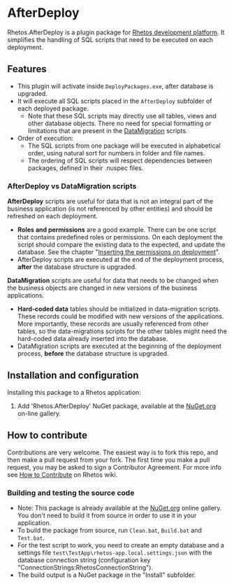 ﻿# AfterDeploy

Rhetos.AfterDeploy is a plugin package for [Rhetos development platform](https://github.com/Rhetos/Rhetos).
It simplifies the handling of SQL scripts that need to be executed on each deployment.

## Features

* This plugin will activate inside `DeployPackages.exe`, after database is upgraded.
* It will execute all SQL scripts placed in the `AfterDeploy` subfolder of each deployed package.
  * Note that these SQL scripts may directly use all tables, views and other database objects.
    There no need for special formatting or limitations that are present in the [DataMigration](https://github.com/Rhetos/Rhetos/wiki/Data-migration) scripts.
* Order of execution:
  * The SQL scripts from one package will be executed in alphabetical order, using natural sort for numbers in folder and file names.
  * The ordering of SQL scripts will respect dependencies between packages, defined in their .nuspec files.

### AfterDeploy vs DataMigration scripts

**AfterDeploy** scripts are useful for data that is not an integral part of the business application (is not referenced by other entities) and should be refreshed on each deployment.

* **Roles and permissions** are a good example. There can be one script that contains predefined roles or permissions. On each deployment the script should compare the existing data to the expected, and update the database. See the chapter "[Inserting the permissions on deployment](https://github.com/Rhetos/Rhetos/wiki/Basic-permissions#inserting-the-permissions-on-deployment)".
* AfterDeploy scripts are executed at the end of the deployment process, **after** the database structure is upgraded.

**DataMigration** scripts are useful for data that needs to be changed when the business objects are changed in new versions of the business applications.

* **Hard-coded data** tables should be initialized in data-migration scripts. These records could be modified with new versions of the applications. More importantly, these records are usually referenced from other tables, so the data-migrations scripts for the other tables might need the hard-coded data already inserted into the database.
* DataMigration scripts are executed at the beginning of the deployment process, **before** the database structure is upgraded.

## Installation and configuration

Installing this package to a Rhetos application:

1. Add 'Rhetos.AfterDeploy' NuGet package, available at the [NuGet.org](https://www.nuget.org/) on-line gallery.

## How to contribute

Contributions are very welcome. The easiest way is to fork this repo, and then
make a pull request from your fork. The first time you make a pull request, you
may be asked to sign a Contributor Agreement.
For more info see [How to Contribute](https://github.com/Rhetos/Rhetos/wiki/How-to-Contribute) on Rhetos wiki.

### Building and testing the source code

* Note: This package is already available at the [NuGet.org](https://www.nuget.org/) online gallery.
  You don't need to build it from source in order to use it in your application.
* To build the package from source, run `Clean.bat`, `Build.bat` and `Test.bat`.
* For the test script to work, you need to create an empty database and
  a settings file `test\TestApp\rhetos-app.local.settings.json`
  with the database connection string (configuration key "ConnectionStrings:RhetosConnectionString").
* The build output is a NuGet package in the "Install" subfolder.
